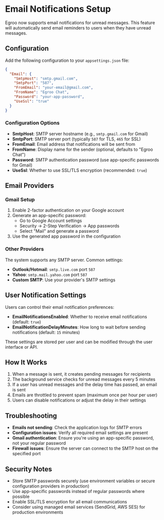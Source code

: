 # Email Notifications Setup

Egroo now supports email notifications for unread messages. This feature will automatically send email reminders to users when they have unread messages.

## Configuration

Add the following configuration to your `appsettings.json` file:

```json
{
  "Email": {
    "SmtpHost": "smtp.gmail.com",
    "SmtpPort": "587",
    "FromEmail": "your-email@gmail.com",
    "FromName": "Egroo Chat",
    "Password": "your-app-password",
    "UseSsl": "true"
  }
}
```

### Configuration Options

- **SmtpHost**: SMTP server hostname (e.g., `smtp.gmail.com` for Gmail)
- **SmtpPort**: SMTP server port (typically `587` for TLS, `465` for SSL)
- **FromEmail**: Email address that notifications will be sent from
- **FromName**: Display name for the sender (optional, defaults to "Egroo Chat")
- **Password**: SMTP authentication password (use app-specific passwords for Gmail)
- **UseSsl**: Whether to use SSL/TLS encryption (recommended: `true`)

## Email Providers

### Gmail Setup

1. Enable 2-factor authentication on your Google account
2. Generate an app-specific password:
   - Go to Google Account settings
   - Security → 2-Step Verification → App passwords
   - Select "Mail" and generate a password
3. Use the generated app password in the configuration

### Other Providers

The system supports any SMTP server. Common settings:

- **Outlook/Hotmail**: `smtp.live.com` port `587`
- **Yahoo**: `smtp.mail.yahoo.com` port `587` 
- **Custom SMTP**: Use your provider's SMTP settings

## User Notification Settings

Users can control their email notification preferences:

- **EmailNotificationsEnabled**: Whether to receive email notifications (default: `true`)
- **EmailNotificationDelayMinutes**: How long to wait before sending notifications (default: `15` minutes)

These settings are stored per user and can be modified through the user interface or API.

## How It Works

1. When a message is sent, it creates pending messages for recipients
2. The background service checks for unread messages every 5 minutes
3. If a user has unread messages and the delay time has passed, an email is sent
4. Emails are throttled to prevent spam (maximum once per hour per user)
5. Users can disable notifications or adjust the delay in their settings

## Troubleshooting

- **Emails not sending**: Check the application logs for SMTP errors
- **Configuration issues**: Verify all required email settings are present
- **Gmail authentication**: Ensure you're using an app-specific password, not your regular password
- **Firewall issues**: Ensure the server can connect to the SMTP host on the specified port

## Security Notes

- Store SMTP passwords securely (use environment variables or secure configuration providers in production)
- Use app-specific passwords instead of regular passwords where possible
- Enable SSL/TLS encryption for all email communications
- Consider using managed email services (SendGrid, AWS SES) for production environments